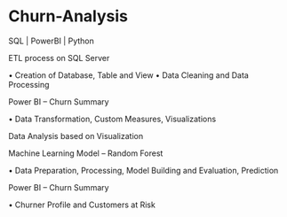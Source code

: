 # Churn-Analysis

SQL |
PowerBI |
Python


ETL process on SQL Server

•	Creation of Database, Table and View
•	Data Cleaning and Data Processing



Power BI – Churn Summary

•	Data Transformation, Custom Measures, Visualizations



Data Analysis based on Visualization


Machine Learning Model – Random Forest


•	Data Preparation, Processing, Model Building and Evaluation, Prediction


Power BI – Churn Summary

•	Churner Profile and Customers at Risk

